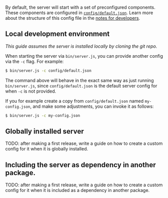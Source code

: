 By default, the server will start with a set of preconfigured components.
These components are configured in [`config/default.json`](https://github.com/solid/community-server/tree/master/config/default.json).
Learn more about the structure of this config file in the [notes for developers](https://github.com/solid/community-server/wiki/Notes-for-developers#add-components-to-configuration).

## Local development environment

_This guide assumes the server is installed locally by cloning the git repo._

When starting the server via `bin/server.js`, you can provide another config via the `-c` flag.
For example:
```bash
$ bin/server.js -c config/default.json
```

The command above will behave in the exact same way as just running `bin/server.js`, since `config/default.json` is the default server config for when `-c` is not provided.

If you for example create a copy from `config/default.json` named `my-config.json`, and make some adjustments, you can invoke it as follows:
```bash
$ bin/server.js -c my-config.json
```

## Globally installed server

TODO: after making a first release, write a guide on how to create a custom config for it when it is globally installed.

## Including the server as dependency in another package.

TODO: after making a first release, write a guide on how to create a custom config for it when it is included as a dependency in another package.